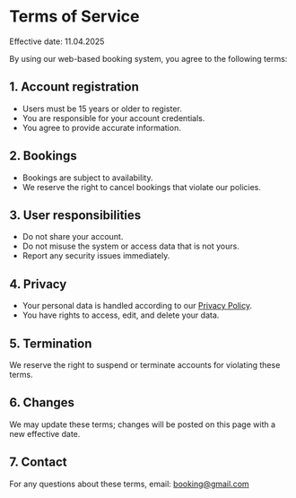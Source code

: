 # Terms of Service
Effective date: 11.04.2025

By using our web-based booking system, you agree to the following terms:

## 1. Account registration
- Users must be 15 years or older to register.
- You are responsible for your account credentials.
- You agree to provide accurate information.

## 2. Bookings
- Bookings are subject to availability.
- We reserve the right to cancel bookings that violate our policies.

## 3. User responsibilities
- Do not share your account.
- Do not misuse the system or access data that is not yours.
- Report any security issues immediately.

## 4. Privacy
- Your personal data is handled according to our [Privacy Policy](/phase4/privacypolicy.md).
- You have rights to access, edit, and delete your data.

## 5. Termination
We reserve the right to suspend or terminate accounts for violating these terms.
## 6. Changes
We may update these terms; changes will be posted on this page with a new effective date.

## 7. Contact
For any questions about these terms, email: booking@gmail.com
